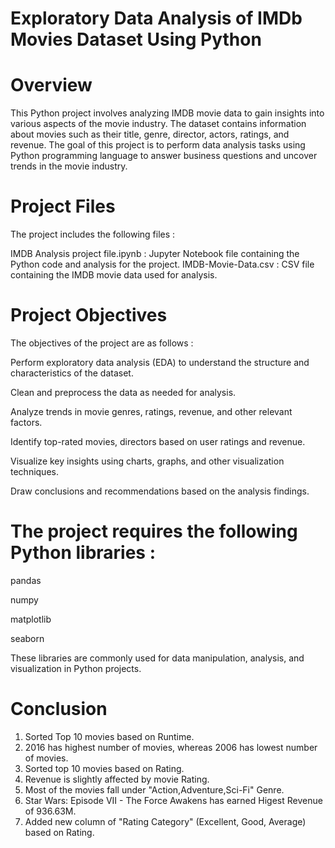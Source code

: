 # Exploratory Data Analysis of IMDb Movies Dataset Using Python

# Overview

This Python project involves analyzing IMDB movie data to gain insights into various aspects of the movie industry. The dataset contains information about movies such as their title, genre, director, actors, ratings, and revenue. The goal of this project is to perform data analysis tasks using Python programming language to answer business questions and uncover trends in the movie industry.

# Project Files

The project includes the following files :

IMDB Analysis project file.ipynb : Jupyter Notebook file containing the Python code and analysis for the project.
IMDB-Movie-Data.csv : CSV file containing the IMDB movie data used for analysis.

# Project Objectives

The objectives of the project are as follows :

Perform exploratory data analysis (EDA) to understand the structure and characteristics of the dataset.

Clean and preprocess the data as needed for analysis.

Analyze trends in movie genres, ratings, revenue, and other relevant factors.

Identify top-rated movies, directors based on user ratings and revenue.

Visualize key insights using charts, graphs, and other visualization techniques.

Draw conclusions and recommendations based on the analysis findings.

# The project requires the following Python libraries :

pandas

numpy

matplotlib

seaborn

These libraries are commonly used for data manipulation, analysis, and visualization in Python projects.

# Conclusion

1. Sorted Top 10 movies based on Runtime.
2. 2016 has highest number of movies, whereas 2006 has lowest number of movies.
3. Sorted top 10 movies based on Rating.
4. Revenue is slightly affected by movie Rating.
5. Most of the movies fall under "Action,Adventure,Sci-Fi" Genre.
6. Star Wars: Episode VII - The Force Awakens has earned Higest Revenue of 936.63M.
7. Added new column of "Rating Category" (Excellent, Good, Average) based on Rating.

